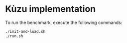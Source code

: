# Kùzu implementation

To run the benchmark, execute the following commands:

```bash
./init-and-load.sh
./run.sh
```

